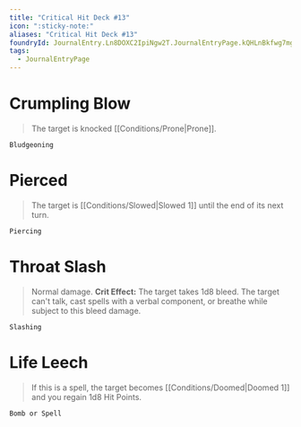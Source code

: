 ```yaml
---
title: "Critical Hit Deck #13"
icon: ":sticky-note:"
aliases: "Critical Hit Deck #13"
foundryId: JournalEntry.Ln8DOXC2IpiNgw2T.JournalEntryPage.kQHLnBkfwg7mgZAD
tags:
  - JournalEntryPage
---
```

# Crumpling Blow

> The target is knocked [[Conditions/Prone|Prone]].

`Bludgeoning`

# Pierced

> The target is [[Conditions/Slowed|Slowed 1]] until the end of its next turn.

`Piercing`

# Throat Slash

> Normal damage. **Crit Effect:** The target takes 1d8 bleed. The target can't talk, cast spells with a verbal component, or breathe while subject to this bleed damage.

`Slashing`

# Life Leech

> If this is a spell, the target becomes [[Conditions/Doomed|Doomed 1]] and you regain 1d8 Hit Points.

`Bomb or Spell`